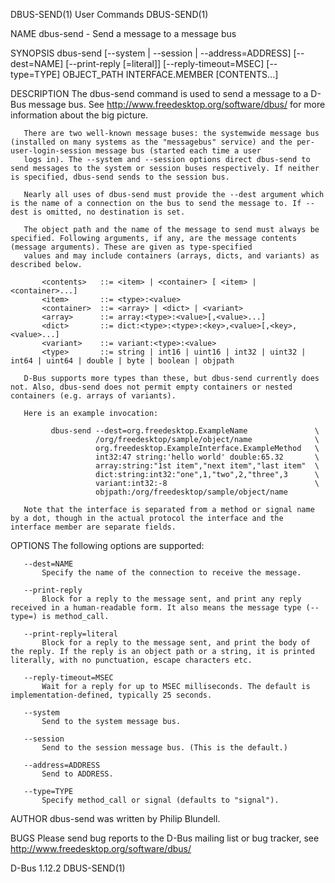 DBUS-SEND(1)                                                                                 User Commands                                                                                DBUS-SEND(1)

NAME
       dbus-send - Send a message to a message bus

SYNOPSIS
       dbus-send [--system | --session | --address=ADDRESS] [--dest=NAME] [--print-reply [=literal]] [--reply-timeout=MSEC] [--type=TYPE] OBJECT_PATH INTERFACE.MEMBER [CONTENTS...]

DESCRIPTION
       The dbus-send command is used to send a message to a D-Bus message bus. See http://www.freedesktop.org/software/dbus/ for more information about the big picture.

       There are two well-known message buses: the systemwide message bus (installed on many systems as the "messagebus" service) and the per-user-login-session message bus (started each time a user
       logs in). The --system and --session options direct dbus-send to send messages to the system or session buses respectively. If neither is specified, dbus-send sends to the session bus.

       Nearly all uses of dbus-send must provide the --dest argument which is the name of a connection on the bus to send the message to. If --dest is omitted, no destination is set.

       The object path and the name of the message to send must always be specified. Following arguments, if any, are the message contents (message arguments). These are given as type-specified
       values and may include containers (arrays, dicts, and variants) as described below.

           <contents>   ::= <item> | <container> [ <item> | <container>...]
           <item>       ::= <type>:<value>
           <container>  ::= <array> | <dict> | <variant>
           <array>      ::= array:<type>:<value>[,<value>...]
           <dict>       ::= dict:<type>:<type>:<key>,<value>[,<key>,<value>...]
           <variant>    ::= variant:<type>:<value>
           <type>       ::= string | int16 | uint16 | int32 | uint32 | int64 | uint64 | double | byte | boolean | objpath

       D-Bus supports more types than these, but dbus-send currently does not. Also, dbus-send does not permit empty containers or nested containers (e.g. arrays of variants).

       Here is an example invocation:

             dbus-send --dest=org.freedesktop.ExampleName               \
                       /org/freedesktop/sample/object/name              \
                       org.freedesktop.ExampleInterface.ExampleMethod   \
                       int32:47 string:'hello world' double:65.32       \
                       array:string:"1st item","next item","last item"  \
                       dict:string:int32:"one",1,"two",2,"three",3      \
                       variant:int32:-8                                 \
                       objpath:/org/freedesktop/sample/object/name

       Note that the interface is separated from a method or signal name by a dot, though in the actual protocol the interface and the interface member are separate fields.

OPTIONS
       The following options are supported:

       --dest=NAME
           Specify the name of the connection to receive the message.

       --print-reply
           Block for a reply to the message sent, and print any reply received in a human-readable form. It also means the message type (--type=) is method_call.

       --print-reply=literal
           Block for a reply to the message sent, and print the body of the reply. If the reply is an object path or a string, it is printed literally, with no punctuation, escape characters etc.

       --reply-timeout=MSEC
           Wait for a reply for up to MSEC milliseconds. The default is implementation-defined, typically 25 seconds.

       --system
           Send to the system message bus.

       --session
           Send to the session message bus. (This is the default.)

       --address=ADDRESS
           Send to ADDRESS.

       --type=TYPE
           Specify method_call or signal (defaults to "signal").

AUTHOR
       dbus-send was written by Philip Blundell.

BUGS
       Please send bug reports to the D-Bus mailing list or bug tracker, see http://www.freedesktop.org/software/dbus/

D-Bus 1.12.2                                                                                                                                                                              DBUS-SEND(1)
